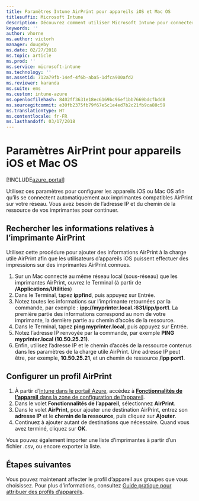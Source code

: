 ```yaml
---
title: Paramètres Intune AirPrint pour appareils iOS et Mac OS
titlesuffix: Microsoft Intune
description: Découvrez comment utiliser Microsoft Intune pour connecter automatiquement des appareils iOS et macOS à des imprimantes compatibles AirPrint.
keywords: ''
author: vhorne
ms.author: victorh
manager: dougeby
ms.date: 02/27/2018
ms.topic: article
ms.prod: ''
ms.service: microsoft-intune
ms.technology: ''
ms.assetid: 712a79fb-14ef-4f6b-aba5-1dfca900afd2
ms.reviewer: karanda
ms.suite: ems
ms.custom: intune-azure
ms.openlocfilehash: 8402ff3631e18ec6169bc96ef1bb7669bdcfbdd8
ms.sourcegitcommit: e30fb2375fb79f67e5c1e4ed7b2c21fb9ca80c59
ms.translationtype: HT
ms.contentlocale: fr-FR
ms.lasthandoff: 03/17/2018
---
```

# <a name="airprint-settings-for-ios-and-macos-devices"></a>Paramètres AirPrint pour appareils iOS et Mac OS

[!INCLUDE[azure_portal](./includes/azure_portal.md)]

Utilisez ces paramètres pour configurer les appareils iOS ou Mac OS afin qu’ils se connectent automatiquement aux imprimantes compatibles AirPrint sur votre réseau. Vous avez besoin de l’adresse IP et du chemin de la ressource de vos imprimantes pour continuer.

## <a name="find-airprint-printer-information"></a>Rechercher les informations relatives à l’imprimante AirPrint

Utilisez cette procédure pour ajouter des informations AirPrint à la charge utile AirPrint afin que les utilisateurs d’appareils iOS puissent effectuer des impressions sur des imprimantes AirPrint connues.

1. Sur un Mac connecté au même réseau local (sous-réseau) que les imprimantes AirPrint, ouvrez le Terminal (à partir de **/Applications/Utilities**)
2. Dans le Terminal, tapez **ippfind**, puis appuyez sur Entrée.
3. Notez toutes les informations sur l’imprimante retournées par la commande, par exemple : **ipp://myprinter.local.:631/ipp/port1**. La première partie des informations correspond au nom de votre imprimante, la dernière partie au chemin d’accès de la ressource.
4. Dans le Terminal, tapez **ping myprinter.local**, puis appuyez sur Entrée.
5. Notez l’adresse IP renvoyée par la commande, par exemple **PING myprinter.local (10.50.25.21)**.
6. Enfin, utilisez l’adresse IP et le chemin d’accès de la ressource contenus dans les paramètres de la charge utile AirPrint. Une adresse IP peut être, par exemple, **10.50.25.21**, et un chemin de ressource **/ipp port1**.

## <a name="configure-an-airprint-profile"></a>Configurer un profil AirPrint

1. À partir d’[Intune dans le portail Azure](https://portal.azure.com), accédez à [**Fonctionnalités de l’appareil** dans la zone de configuration de l’appareil](device-features-configure.md). 
1. Dans le volet **Fonctionnalités de l’appareil**, sélectionnez **AirPrint**.
2. Dans le volet **AirPrint**, pour ajouter une destination AirPrint, entrez son **adresse IP** et le **chemin de la ressource**, puis cliquez sur **Ajouter**.
3. Continuez à ajouter autant de destinations que nécessaire. Quand vous avez terminé, cliquez sur **OK**.

Vous pouvez également importer une liste d’imprimantes à partir d’un fichier .csv, ou encore exporter la liste.


## <a name="next-steps"></a>Étapes suivantes

Vous pouvez maintenant affecter le profil d’appareil aux groupes que vous choisissez. Pour plus d’informations, consultez [Guide pratique pour attribuer des profils d’appareils](device-profile-assign.md).